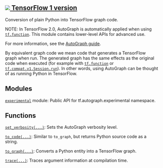 [ ![](https://tensorflow.google.cn/images/tf_logo_32px.png) TensorFlow 1
version](/versions/r1.15/api_docs/python/tf/compat/v1/autograph)  
---  
  
Conversion of plain Python into TensorFlow graph code.

NOTE: In TensorFlow 2.0, AutoGraph is automatically applied when using
[`tf.function`](https://tensorflow.google.cn/api_docs/python/tf/function).
This module contains lower-level APIs for advanced use.

For more information, see the [AutoGraph
guide](https://tensorflow.google.cn/guide/autograph).

By equivalent graph code we mean code that generates a TensorFlow graph when
run. The generated graph has the same effects as the original code when
executed (for example with
[`tf.function`](https://tensorflow.google.cn/api_docs/python/tf/function) or
[`tf.compat.v1.Session.run`](https://tensorflow.google.cn/api_docs/python/tf/compat/v1/Session#run)).
In other words, using AutoGraph can be thought of as running Python in
TensorFlow.

## Modules

[`experimental`](https://tensorflow.google.cn/api_docs/python/tf/compat/v1/autograph/experimental)
module: Public API for tf.autograph.experimental namespace.

## Functions

[`set_verbosity(...)`](https://tensorflow.google.cn/api_docs/python/tf/autograph/set_verbosity):
Sets the AutoGraph verbosity level.

[`to_code(...)`](https://tensorflow.google.cn/api_docs/python/tf/compat/v1/autograph/to_code):
Similar to `to_graph`, but returns Python source code as a string.

[`to_graph(...)`](https://tensorflow.google.cn/api_docs/python/tf/compat/v1/autograph/to_graph):
Converts a Python entity into a TensorFlow graph.

[`trace(...)`](https://tensorflow.google.cn/api_docs/python/tf/autograph/trace):
Traces argument information at compilation time.

